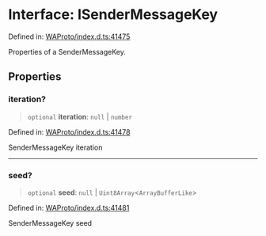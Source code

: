 # Interface: ISenderMessageKey

Defined in: [WAProto/index.d.ts:41475](https://github.com/Fokusdotid/bail/blob/c004679536d41fcf32da31cecf70d3991dfa31b5/WAProto/index.d.ts#L41475)

Properties of a SenderMessageKey.

## Properties

### iteration?

> `optional` **iteration**: `null` \| `number`

Defined in: [WAProto/index.d.ts:41478](https://github.com/Fokusdotid/bail/blob/c004679536d41fcf32da31cecf70d3991dfa31b5/WAProto/index.d.ts#L41478)

SenderMessageKey iteration

***

### seed?

> `optional` **seed**: `null` \| `Uint8Array`\<`ArrayBufferLike`\>

Defined in: [WAProto/index.d.ts:41481](https://github.com/Fokusdotid/bail/blob/c004679536d41fcf32da31cecf70d3991dfa31b5/WAProto/index.d.ts#L41481)

SenderMessageKey seed
